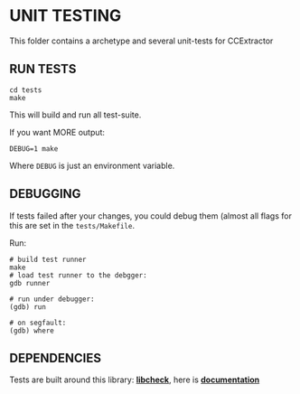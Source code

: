 # UNIT TESTING

This folder contains a archetype and several unit-tests for CCExtractor

## RUN TESTS

```shell
cd tests
make
```

This will build and run all test-suite.

If you want MORE output:

```shell
DEBUG=1 make
```

Where `DEBUG` is just an environment variable.

## DEBUGGING

If tests failed after your changes, you could debug them (almost all flags for this are set in the `tests/Makefile`.

Run:

```shell
# build test runner
make
# load test runner to the debgger:
gdb runner

# run under debugger:
(gdb) run

# on segfault:
(gdb) where
```

## DEPENDENCIES

Tests are built around this library: [**libcheck**](https://github.com/libcheck/check), here is [**documentation**](https://libcheck.github.io/check/)
